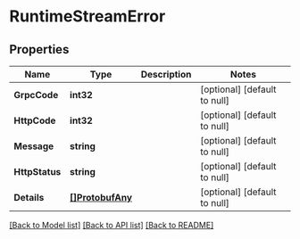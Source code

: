 # RuntimeStreamError

## Properties
Name | Type | Description | Notes
------------ | ------------- | ------------- | -------------
**GrpcCode** | **int32** |  | [optional] [default to null]
**HttpCode** | **int32** |  | [optional] [default to null]
**Message** | **string** |  | [optional] [default to null]
**HttpStatus** | **string** |  | [optional] [default to null]
**Details** | [**[]ProtobufAny**](protobufAny.md) |  | [optional] [default to null]

[[Back to Model list]](../README.md#documentation-for-models) [[Back to API list]](../README.md#documentation-for-api-endpoints) [[Back to README]](../README.md)

